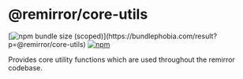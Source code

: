 # @remirror/core-utils

[![npm bundle size (scoped)](https://img.shields.io/bundlephobia/minzip/@remirror/core-utils.svg?)](https://bundlephobia.com/result?p=@remirror/core-utils) [![npm](https://img.shields.io/npm/dm/@remirror/core-utils.svg?&logo=npm)](https://www.npmjs.com/package/@remirror/core-utils)

Provides core utility functions which are used throughout the remirror codebase.
